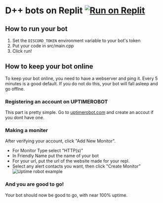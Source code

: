 # D++ bots on Replit [![Run on Replit](https://replit.com/badge/github/alanlichen/dpp-on-repl)](https://replit.com/github/alanlichen/dpp-on-repl)

## How to run your bot

1. Set the `DISCORD_TOKEN` environment variable to your bot's token
2. Put your code in src/main.cpp
3. Click run!


## How to keep your bot online

To keep your bot online, you need to have a webserver and ping it. Every 5 minutes is a good default. If you do not do this, your bot will fall asleep and go offlne.
### Registering an account on UPTIMEROBOT
This part is pretty simple.
Go to [uptimerobot.com](https://uptimerobot.com/) and create an accout if you dont have one.

### Making a moniter
After verifying your account, click "Add New Monitor".
+ For Monitor Type select "HTTP(s)"
+ In Friendly Name put the name of your bot
+ For your url, put the url of the website made for your repl.
+ Select any alert contacts you want, then click "Create Monitor" 
![Uptime robot example](https://i.imgur.com/Qd9LXEy.png)

### And you are good to go!
Your bot should now be good to go, with near 100% uptime.